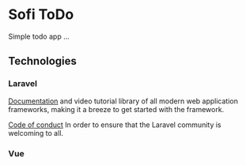 
# Sofi ToDo

<p> Simple todo app ... </p> 

## Technologies

### Laravel
[Documentation](https://laravel.com/docs) and video tutorial library of all modern web application frameworks, making it a breeze to get started with the framework.

[Code of conduct](https://laravel.com/docs/contributions#code-of-conduct)
In order to ensure that the Laravel community is welcoming to all.

### Vue
